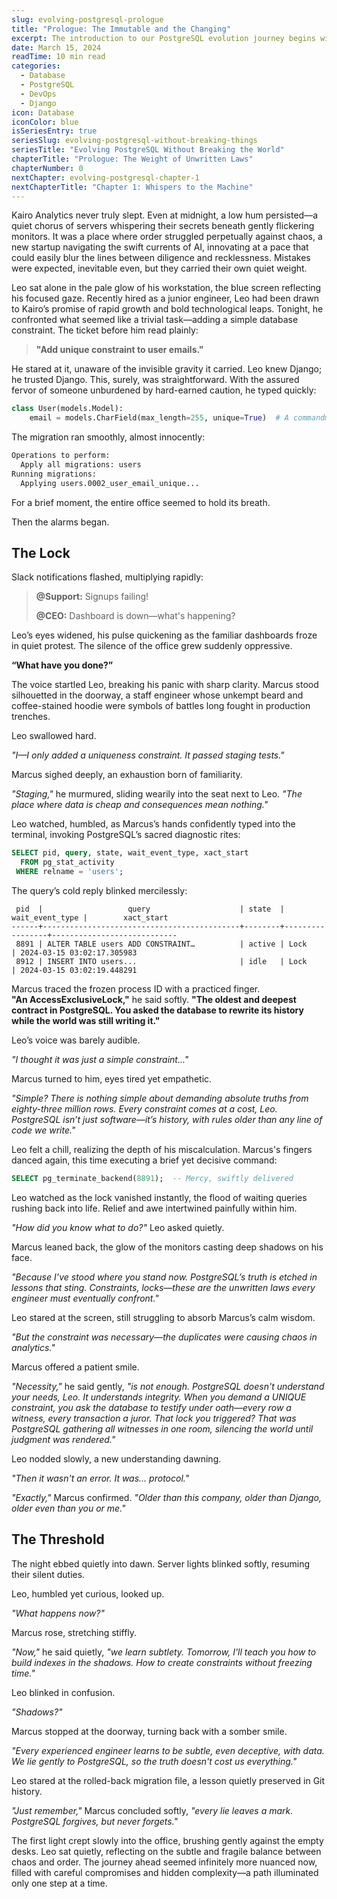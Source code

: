 ```yaml
---
slug: evolving-postgresql-prologue
title: "Prologue: The Immutable and the Changing"
excerpt: The introduction to our PostgreSQL evolution journey begins with a seemingly simple change that reveals the fundamental tension between database integrity and application agility.
date: March 15, 2024
readTime: 10 min read
categories:
  - Database
  - PostgreSQL
  - DevOps
  - Django
icon: Database
iconColor: blue
isSeriesEntry: true
seriesSlug: evolving-postgresql-without-breaking-things
seriesTitle: "Evolving PostgreSQL Without Breaking the World"
chapterTitle: "Prologue: The Weight of Unwritten Laws"
chapterNumber: 0
nextChapter: evolving-postgresql-chapter-1
nextChapterTitle: "Chapter 1: Whispers to the Machine"
---
```


Kairo Analytics never truly slept. Even at midnight, a low hum persisted—a quiet chorus of servers whispering their secrets beneath gently flickering monitors. It was a place where order struggled perpetually against chaos, a new startup navigating the swift currents of AI, innovating at a pace that could easily blur the lines between diligence and recklessness. Mistakes were expected, inevitable even, but they carried their own quiet weight.

Leo sat alone in the pale glow of his workstation, the blue screen reflecting his focused gaze. Recently hired as a junior engineer, Leo had been drawn to Kairo’s promise of rapid growth and bold technological leaps. Tonight, he confronted what seemed like a trivial task—adding a simple database constraint. The ticket before him read plainly:

> **"Add unique constraint to user emails."**

He stared at it, unaware of the invisible gravity it carried. Leo knew Django; he trusted Django. This, surely, was straightforward. With the assured fervor of someone unburdened by hard-earned caution, he typed quickly:

```python
class User(models.Model):  
    email = models.CharField(max_length=255, unique=True)  # A commandment etched in Django  
```

The migration ran smoothly, almost innocently:

```bash
Operations to perform:  
  Apply all migrations: users  
Running migrations:  
  Applying users.0002_user_email_unique...
```

For a brief moment, the entire office seemed to hold its breath.

Then the alarms began.

## The Lock

Slack notifications flashed, multiplying rapidly:

> **@Support:** Signups failing!
> 
> **@CEO:** Dashboard is down—what's happening?

Leo’s eyes widened, his pulse quickening as the familiar dashboards froze in quiet protest. The silence of the office grew suddenly oppressive.

**“What have you done?”**

The voice startled Leo, breaking his panic with sharp clarity. Marcus stood silhouetted in the doorway, a staff engineer whose unkempt beard and coffee-stained hoodie were symbols of battles long fought in production trenches.

Leo swallowed hard. 

*"I—I only added a uniqueness constraint. It passed staging tests."*

Marcus sighed deeply, an exhaustion born of familiarity.  

*"Staging,"* he murmured, sliding wearily into the seat next to Leo. *"The place where data is cheap and consequences mean nothing."*

Leo watched, humbled, as Marcus’s hands confidently typed into the terminal, invoking PostgreSQL’s sacred diagnostic rites:

```sql
SELECT pid, query, state, wait_event_type, xact_start   
  FROM pg_stat_activity   
 WHERE relname = 'users';
```

The query’s cold reply blinked mercilessly:

```
 pid  |                   query                    | state  | wait_event_type |        xact_start          
------+--------------------------------------------+--------+-----------------+----------------------------  
 8891 | ALTER TABLE users ADD CONSTRAINT…          | active | Lock            | 2024-03-15 03:02:17.305983  
 8912 | INSERT INTO users...                       | idle   | Lock            | 2024-03-15 03:02:19.448291  
```

Marcus traced the frozen process ID with a practiced finger.  
**"An AccessExclusiveLock,"** he said softly. **"The oldest and deepest contract in PostgreSQL. You asked the database to rewrite its history while the world was still writing it."**

Leo’s voice was barely audible.  

*"I thought it was just a simple constraint..."*

Marcus turned to him, eyes tired yet empathetic.  

*"Simple? There is nothing simple about demanding absolute truths from eighty-three million rows. Every constraint comes at a cost, Leo. PostgreSQL isn’t just software—it’s history, with rules older than any line of code we write."*

Leo felt a chill, realizing the depth of his miscalculation. Marcus's fingers danced again, this time executing a brief yet decisive command:

```sql
SELECT pg_terminate_backend(8891);  -- Mercy, swiftly delivered
```

Leo watched as the lock vanished instantly, the flood of waiting queries rushing back into life. Relief and awe intertwined painfully within him.

*"How did you know what to do?"* Leo asked quietly.

Marcus leaned back, the glow of the monitors casting deep shadows on his face.  

*"Because I’ve stood where you stand now. PostgreSQL’s truth is etched in lessons that sting. Constraints, locks—these are the unwritten laws every engineer must eventually confront."*

Leo stared at the screen, still struggling to absorb Marcus’s calm wisdom.  

*"But the constraint was necessary—the duplicates were causing chaos in analytics."*

Marcus offered a patient smile.  

*"Necessity,"* he said gently, *"is not enough. PostgreSQL doesn't understand your needs, Leo. It understands integrity. When you demand a UNIQUE constraint, you ask the database to testify under oath—every row a witness, every transaction a juror. That lock you triggered? That was PostgreSQL gathering all witnesses in one room, silencing the world until judgment was rendered."*

Leo nodded slowly, a new understanding dawning.  

*"Then it wasn't an error. It was… protocol."*

*"Exactly,"* Marcus confirmed. *"Older than this company, older than Django, older even than you or me."*

## The Threshold

The night ebbed quietly into dawn. Server lights blinked softly, resuming their silent duties.

Leo, humbled yet curious, looked up.  

*"What happens now?"*

Marcus rose, stretching stiffly.  

*"Now,"* he said quietly, *"we learn subtlety. Tomorrow, I'll teach you how to build indexes in the shadows. How to create constraints without freezing time."*

Leo blinked in confusion.  

*"Shadows?"*

Marcus stopped at the doorway, turning back with a somber smile.  

*"Every experienced engineer learns to be subtle, even deceptive, with data. We lie gently to PostgreSQL, so the truth doesn't cost us everything."*

Leo stared at the rolled-back migration file, a lesson quietly preserved in Git history.

*"Just remember,"* Marcus concluded softly, *"every lie leaves a mark. PostgreSQL forgives, but never forgets."*

The first light crept slowly into the office, brushing gently against the empty desks. Leo sat quietly, reflecting on the subtle and fragile balance between chaos and order. The journey ahead seemed infinitely more nuanced now, filled with careful compromises and hidden complexity—a path illuminated only one step at a time.